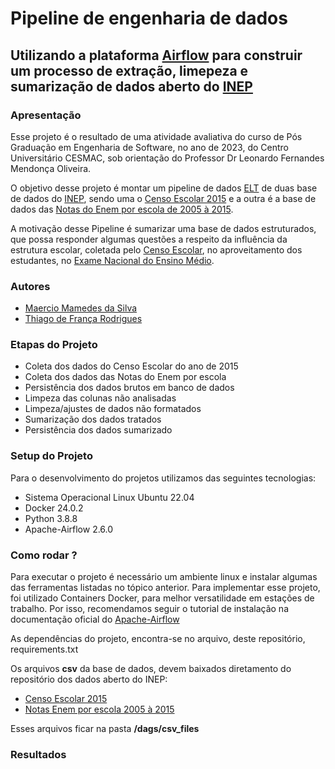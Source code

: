 # Pipeline de engenharia de dados

## Utilizando a plataforma [Airflow](https://airflow.apache.org/docs/apache-airflow/stable/index.html) para construir um processo de extração, limepeza e sumarização de dados aberto do [INEP](https://www.gov.br/inep/pt-br/acesso-a-informacao/institucional/sobre)



### Apresentação

Esse projeto é o resultado de uma atividade avaliativa do curso de Pós Graduação em Engenharia de Software, no ano de 2023, do Centro Universitário CESMAC, sob orientação do Professor Dr Leonardo Fernandes Mendonça Oliveira.

O objetivo desse projeto é montar um pipeline de dados [ELT](https://kondado.com.br/blog/blog/2020/08/18/o-que-e-elt/) de duas base de dados do [INEP](https://www.gov.br/inep/pt-br/acesso-a-informacao/institucional/sobre), sendo uma o [Censo Escolar 2015](https://www.gov.br/inep/pt-br/acesso-a-informacao/dados-abertos/microdados/censo-escolar) e a outra é a base de dados das [Notas do Enem por escola de 2005 à 2015](https://www.gov.br/inep/pt-br/acesso-a-informacao/dados-abertos/microdados/enem-por-escola).

A motivação desse Pipeline é sumarizar uma base de dados estruturados, que possa responder algumas questões a respeito da influência da estrutura escolar, coletada pelo [Censo Escolar](https://www.gov.br/inep/pt-br/areas-de-atuacao/pesquisas-estatisticas-e-indicadores/censo-escolar), no aproveitamento dos estudantes, no [Exame Nacional do Ensino Médio](https://www.gov.br/inep/pt-br/areas-de-atuacao/avaliacao-e-exames-educacionais/enem). 

### Autores

* [Maercio Mamedes da Silva](https://www.linkedin.com/in/maerciomamedes/)
* [Thiago de França Rodrigues](https://www.linkedin.com/in/thiago-de-fran%C3%A7a-rodrigues-b6375a27/)
  

### Etapas do Projeto

* Coleta dos dados do Censo Escolar do ano de 2015
* Coleta dos dados das Notas do Enem por escola
* Persistência dos dados brutos em banco de dados
* Limpeza das colunas não analisadas
* Limpeza/ajustes de dados não formatados
* Sumarização dos dados tratados
* Persistência dos dados sumarizado
  
### Setup do Projeto

Para o desenvolvimento do projetos utilizamos das seguintes tecnologias:
* Sistema Operacional Linux Ubuntu 22.04
* Docker 24.0.2
* Python 3.8.8
* Apache-Airflow 2.6.0


### Como rodar ?

Para executar o projeto é necessário um ambiente linux e instalar algumas das ferramentas listadas no tópico anterior. Para implementar esse projeto, foi utilizado Containers Docker, para melhor versatilidade em estações de trabalho. Por isso, recomendamos seguir o tutorial de instalação na documentação oficial do [Apache-Airflow](https://airflow.apache.org/docs/apache-airflow/2.6.0/howto/docker-compose/index.html)

As dependências do projeto, encontra-se no arquivo, deste repositório, requirements.txt

Os arquivos **csv** da base de dados, devem baixados diretamento do repositório dos dados aberto do INEP:
* [Censo Escolar 2015](https://download.inep.gov.br/dados_abertos/microdados_censo_escolar_2015.zip) 
* [Notas Enem por escola 2005 à 2015](https://download.inep.gov.br/microdados/enem_por_escola/2005_a_2015/microdados_enem_por_escola.zip)

Esses arquivos ficar na pasta **/dags/csv_files**

### Resultados